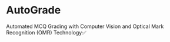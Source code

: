 # AutoGrade
Automated MCQ Grading with Computer Vision and Optical Mark Recognition (OMR) Technology✅
